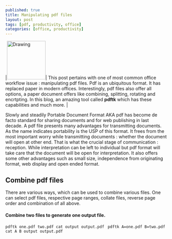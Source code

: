 ```yaml
---
published: true
title: Manipulating pdf files
layout: post
tags: [pdf, productivity, office]
categories: [office, productivity]
---
```

|<img src="https://upload.wikimedia.org/wikipedia/commons/e/ec/Pdf_by_mimooh.svg" alt="Drawing" style="width: 120px;"/>| This post pertains with one of most common office workflow issue : manipulating pdf files. Pdf is an ubiquitous format. It has replaced paper in modern offices. Interestingly, pdf files also offer all options, a paper document offers like combining, splitting, rotating and encrtpting. In this blog, an amazing tool called **pdftk** which has these capabilities and much more. |

Slowly and steadily Portable Document Format AKA pdf has become de facto standard for sharing documents and for web publishing in last decade. A pdf file presents many advantages for transmitting documents. As the name indicates portability is the USP of this format. It frees from the most important worry while transmitting documents : whether the document will open at other end. That is what the crucial stage of communication : reception. While interpretation can be left to individual but pdf format will take care that the document will be open for interpretation. It also offers some other advantages such as small size, independence from originating format, web display and open ended format.

## Combine pdf files

There are various ways, which can be used to combine various files. One can select pdf files, respective page ranges, collate files, reverse page order and combination of all above.

#### Combine two files to generate one output file.
```pdftk one.pdf two.pdf cat output output.pdf ```
```pdftk A=one.pdf B=two.pdf cat A B output output.pdf```
